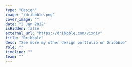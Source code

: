 ```yaml
---
type: "Design"
image: "/dribbble.png"
cover_image: ""
date: "2 Jan 2022"
isHidden: false
external_url: "https://dribbble.com/vixniv"
title: "Dribbble"
desc: "See more my other design portfolio on Dribbble"
role: ""
timeline: ""
team: ""
---
```


